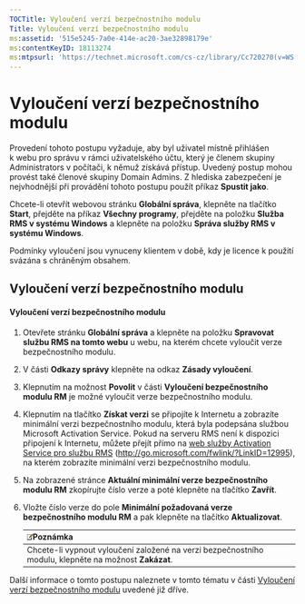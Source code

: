 ```yaml
---
TOCTitle: Vyloučení verzí bezpečnostního modulu
Title: Vyloučení verzí bezpečnostního modulu
ms:assetid: '515e5245-7a0e-414e-ac20-3ae32898179e'
ms:contentKeyID: 18113274
ms:mtpsurl: 'https://technet.microsoft.com/cs-cz/library/Cc720270(v=WS.10)'
---
```


Vyloučení verzí bezpečnostního modulu
=====================================

Provedení tohoto postupu vyžaduje, aby byl uživatel místně přihlášen k webu pro správu v rámci uživatelského účtu, který je členem skupiny Administrators v počítači, k němuž získává přístup. Uvedený postup mohou provést také členové skupiny Domain Admins. Z hlediska zabezpečení je nejvhodnější při provádění tohoto postupu použít příkaz **Spustit jako**.

Chcete-li otevřít webovou stránku **Globální správa**, klepněte na tlačítko **Start**, přejděte na příkaz **Všechny programy**, přejděte na položku **Služba RMS v systému Windows** a klepněte na položku **Správa služby RMS v systému Windows**.

Podmínky vyloučení jsou vynuceny klientem v době, kdy je licence k použití svázána s chráněným obsahem.

Vyloučení verzí bezpečnostního modulu
-------------------------------------

#### Vyloučení verzí bezpečnostního modulu

1.  Otevřete stránku **Globální správa** a klepněte na položku **Spravovat službu RMS na tomto webu** u webu, na kterém chcete vyloučit verze bezpečnostního modulu.

2.  V části **Odkazy správy** klepněte na odkaz **Zásady vyloučení**.

3.  Klepnutím na možnost **Povolit** v části **Vyloučení bezpečnostního modulu RM** je možné vyloučit verze bezpečnostního modulu.

4.  Klepnutím na tlačítko **Získat verzi** se připojíte k Internetu a zobrazíte minimální verzi bezpečnostního modulu, která byla podepsána službou Microsoft Activation Service. Pokud na serveru RMS není k dispozici připojení k Internetu, můžete přejít přímo na [web služby Activation Service pro službu RMS](http://go.microsoft.com/fwlink/?linkid=12995) (http://go.microsoft.com/fwlink/?LinkID=12995), na kterém zobrazíte minimální verzi bezpečnostního modulu.

5.  Na zobrazené stránce **Aktuální minimální verze bezpečnostního modulu RM** zkopírujte číslo verze a poté klepněte na tlačítko **Zavřít**.

6.  Vložte číslo verze do pole **Minimální požadovaná verze bezpečnostního modulu RM** a pak klepněte na tlačítko **Aktualizovat**.

    | ![](images/Cc720270.note(WS.10).gif)Poznámka                             |
    |-------------------------------------------------------------------------------------------------------|
    | Chcete-li vypnout vyloučení založené na verzi bezpečnostního modulu, klepněte na možnost **Zakázat**. |

Další informace o tomto postupu naleznete v tomto tématu v části [Vyloučení verzí bezpečnostního modulu](https://technet.microsoft.com/e287f026-aab2-43ab-93bc-48087da82f36) uvedené již dříve.
